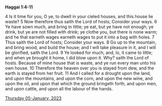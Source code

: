 **Haggai 1:4-11**

4 Is it time for you, O ye, to dwell in your cieled houses, and this house lie waste? 5 Now therefore thus saith the Lord of hosts; Consider your ways. 6 Ye have sown much, and bring in little; ye eat, but ye have not enough; ye drink, but ye are not filled with drink; ye clothe you, but there is none warm; and he that earneth wages earneth wages to put it into a bag with holes. 7 Thus saith the Lord of hosts; Consider your ways. 8 Go up to the mountain, and bring wood, and build the house; and I will take pleasure in it, and I will be glorified, saith the Lord. 9 Ye looked for much, and, lo, it came to little; and when ye brought it home, I did blow upon it. Why? saith the Lord of hosts. Because of mine house that is waste, and ye run every man unto his own house. 10 Therefore the heaven over you is stayed from dew, and the earth is stayed from her fruit. 11 And I called for a drought upon the land, and upon the mountains, and upon the corn, and upon the new wine, and upon the oil, and upon that which the ground bringeth forth, and upon men, and upon cattle, and upon all the labour of the hands.

[Thursday 05-January, 2023](https://t.me/s/daily_scripture)
